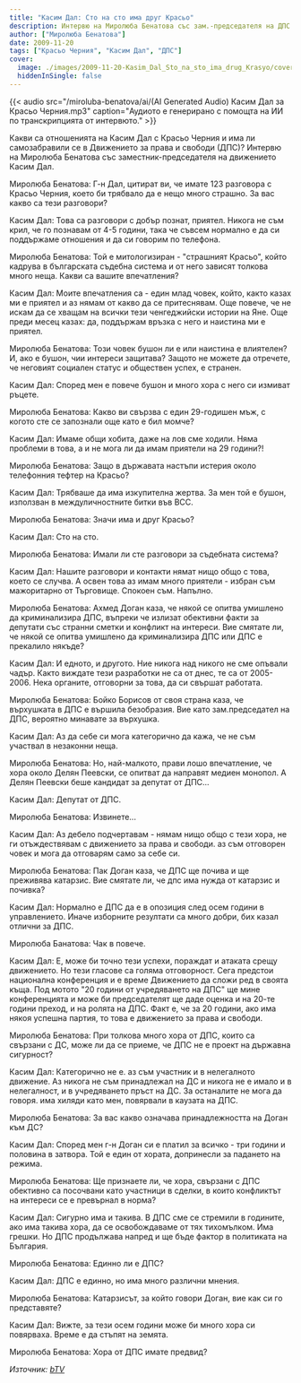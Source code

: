 ```yaml
---
title: "Касим Дал: Сто на сто има друг Красьо"
description: Интервю на Миролюба Бенатова със зам.-председателя на ДПС (пълният текст)
author: ["Миролюба Бенатова"]
date: 2009-11-20
tags: ["Красьо Черния", "Касим Дал", "ДПС"]
cover:
  image: ./images/2009-11-20-Kasim_Dal_Sto_na_sto_ima_drug_Krasyo/cover.jpg
  hiddenInSingle: false
---
```


{{< audio src="/miroluba-benatova/ai/(AI Generated Audio) Касим Дал за Красьо Черния.mp3" caption="Аудиото е генерирано с помощта на ИИ по транскрипцията от интервюто." >}}

Какви са отношенията на Касим Дал с Красьо Черния и има ли самозабравили се в Движението за права и свободи (ДПС)? Интервю на Миролюба Бенатова със заместник-председателя на движението Касим Дал.

Миролюба Бенатова: Г-н Дал, цитират ви, че имате 123 разговора с Красьо Черния, което би трябвало да е нещо много страшно. За вас какво са тези разговори?

Касим Дал: Това са разговори с добър познат, приятел. Никога не съм крил, че го познавам от 4-5 години, така че съвсем нормално е да си поддържаме отношения и да си говорим по телефона.

Миролюба Бенатова: Той е митологизиран - "страшният Красьо", който кадрува в българската съдебна система и от него зависят толкова много неща. Какви са вашите впечатления?

Касим Дал: Моите впечатления са - един млад човек, който, както казах ми е приятел и аз нямам от какво да се притеснявам. Още повече, че не искам да се хващам на всички тези ченгеджийски истории на Яне. Още преди месец казах: да, поддържам връзка с него и наистина ми е приятел.

Миролюба Бенатова: Този човек бушон ли е или наистина е влиятелен? И, ако е бушон, чии интереси защитава? Защото не можете да отречете, че неговият социален статус и обществен успех, е странен.

Касим Дал: Според мен е повече бушон и много хора с него си измиват ръцете.

Миролюба Бенатова: Какво ви свързва с един 29-годишен мъж, с когото сте се запознали още като е бил момче?

Касим Дал: Имаме общи хобита, даже на лов сме ходили. Няма проблеми в това, а и не мога ли да имам приятели на 29 години?!

Миролюба Бенатова: Защо в държавата настъпи истерия около телефонния тефтер на Красьо?

Касим Дал: Трябваше да има изкупителна жертва. За мен той е бушон, използван в междуличностните битки във ВСС.

Миролюба Бенатова: Значи има и друг Красьо?

Касим Дал: Сто на сто.

Миролюба Бенатова: Имали ли сте разговори за съдебната система?

Касим Дал: Нашите разговори и контакти нямат нищо общо с това, което се случва. А освен това аз имам много приятели - избран съм мажоритарно от Търговище. Спокоен съм. Напълно.

Миролюба Бенатова: Ахмед Доган каза, че някой се опитва умишлено да криминализира ДПС, въпреки че излизат обективни факти за депутати със странни сметки и конфликт на интереси. Вие смятате ли, че някой се опитва умишлено да криминализира ДПС или ДПС е прекалило някъде?

Касим Дал: И едното, и другото. Ние никога над никого не сме опъвали чадър. Както виждате тези разработки не са от днес, те са от 2005-2006. Нека органите, отговорни за това, да си свършат работата.

Миролюба Бенатова: Бойко Борисов от своя страна каза, че върхушката в ДПС е вършила безобразия. Вие като зам.председател на ДПС, вероятно минавате за върхушка.

Касим Дал: Аз да себе си мога категорично да кажа, че не съм участвал в незаконни неща.

Миролюба Бенатова: Но, най-малкото, прави лошо впечатление, че хора около Делян Пеевски, се опитват да направят медиен монопол. А Делян Пеевски беше кандидат за депутат от ДПС...

Касим Дал: Депутат от ДПС.

Миролюба Бенатова: Извинете...

Касим Дал: Аз дебело подчертавам - нямам нищо общо с тези хора, не ги отъждествявам с движението за права и свободи. аз съм отговорен човек и мога да отговарям само за себе си.

Миролюба Бенатова: Пак Доган каза, че ДПС ще почива и ще преживява катарзис. Вие смятате ли, че дпс има нужда от катарзис и почивка?

Касим Дал: Нормално е ДПС да е в опозиция след осем години в управлението. Иначе изборните резултати са много добри, бих казал отлични за ДПС.

Миролюба Банатова: Чак в повече.

Касим Дал: Е, може би точно тези успехи, пораждат и атаката срещу движението. Но тези гласове са голяма отговорност. Сега предстои национална конференция и е време Движението да сложи ред в своята къща. Под мотото "20 години от учредяването на ДПС" ще мине конференцията и може би председателят ще даде оценка и на 20-те години преход, и на ролята на ДПС. Факт е, че за 20 години, ако има някоя успешна партия, то това е движението за права и свободи.

Миролюба Бенатова: При толкова много хора от ДПС, които са свързани с ДС, може ли да се приеме, че ДПС не е проект на държавна сигурност?

Касим Дал: Категорично не е. аз съм участник и в нелегалното движение. Аз никога не съм принадлежал на ДС и никога не е имало и в нелегалност, и в учредяването пръст на ДС. За останалите не мога да говоря. има хиляди като мен, повярвали в каузата на ДПС.

Миролюба Бенатова: За вас какво означава принадлежността на Доган към ДС?

Касим Дал: Според мен г-н Доган си е платил за всичко - три години и половина в затвора. Той е един от хората, допринесли за падането на режима.

Миролюба Бенатова: Ще признаете ли, че хора, свързани с ДПС обективно са посочвани като участници в сделки, в които конфликтът на интереси се е превърнал в норма?

Касим Дал: Сигурно има и такива. В ДПС сме се стремили в годините, ако има такива хора, да се освобождаваме от тях тихомълком. Има грешки. Но ДПС продължава напред и ще бъде фактор в политиката на България.

Миролюба Бенатова: Единно ли е ДПС?

Касим Дал: ДПС е единно, но има много различни мнения.

Миролюба Бенатова: Катарзисът, за който говори Доган, вие как си го представяте?

Касим Дал: Вижте, за тези осем години може би много хора си повярваха. Време е да стъпят на земята.

Миролюба Бенатова: Хора от ДПС имате предвид?

*Източник: [bTV](https://btvnovinite.bg/145730-Kasim_Dal_Sto_na_sto_ima_drug_Krasyo.html)*
